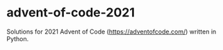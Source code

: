 # advent-of-code-2021
Solutions for 2021 Advent of Code (https://adventofcode.com/) written in Python.